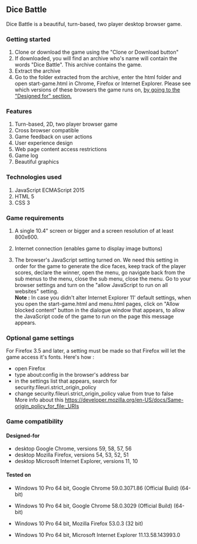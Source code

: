 ## Dice Battle
Dice Battle is a beautiful, turn-based, two player desktop browser game.

### Getting started
1. Clone or download the game using the "Clone or Download button"
2. If downloaded, you will find an archive who's name will contain the words "Dice Battle". This archive contains the game.
3. Extract the archive
4. Go to the folder extracted from the archive, enter the html folder and open start-game.html in Chrome, Firefox or Internet Explorer.
   Please see which versions of these browsers the game runs on, [by going to the "Designed for" section.](#designed-for)

### Features
1. Turn-based, 2D, two player browser game
2. Cross browser compatible
3. Game feedback on user actions
4. User experience design
5. Web page content access restrictions
6. Game log
7. Beautiful graphics

### Technologies used
1. JavaScript ECMAScript 2015
2. HTML 5
3. CSS 3

### Game requirements
1. A single 10.4" screen or bigger and a screen resolution of at least 800x600.

2. Internet connection (enables game to display image buttons)

3. The browser's JavaScript setting turned on. We need this setting in order for the game to generate the dice faces, keep track of the player scores, declare the winner, open the menu, go navigate back from the sub menus to the menu, close the sub menu, close the menu.
Go to your browser settings and turn on the "allow JavaScript to run on all websites" setting.  
**Note :** In case you didn't alter Internet Explorer 11' default settings, when you open the start-game.html and menu.html pages, click on "Allow blocked content" button in the dialogue window that appears, to allow the JavaScript code of the game to run on the page this message appears.

### Optional game settings
For Firefox 3.5 and later, a setting must be made so that Firefox will let the game access it's fonts.
Here's how :  
 * open Firefox  
 * type   about:config   in the browser's address bar  
 * in the settings list that appears, search for  security.fileuri.strict_origin_policy  
 * change  security.fileuri.strict_origin_policy value from true to false  
 More info about this https://developer.mozilla.org/en-US/docs/Same-origin_policy_for_file:_URIs

### Game compatibility

#### Designed-for
* desktop Google Chrome, versions 59, 58, 57, 56
* desktop Mozilla Firefox, versions 54, 53, 52, 51
* desktop Microsoft Internet Explorer, versions 11, 10

#### Tested on
* Windows 10 Pro 64 bit, Google Chrome 59.0.3071.86 (Official Build) (64-bit)
* Windows 10 Pro 64 bit, Google Chrome 58.0.3029 (Official Build) (64-bit)
    
* Windows 10 Pro 64 bit, Mozilla Firefox 53.0.3 (32 bit)

* Windows 10 Pro 64 bit, Microsoft Internet Explorer 11.13.58.143993.0
